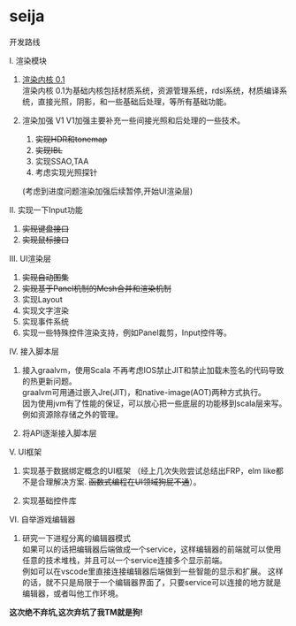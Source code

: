 # seija

开发路线  

Ⅰ. 渲染模块  
  1. <a href="./RENDER01.md"> 渲染内核 0.1</a>  
      渲染内核 0.1为基础内核包括材质系统，资源管理系统，rdsl系统，材质编译系统，直接光照，阴影，和一些基础后处理，等所有基础功能。

  2. 渲染加强 V1 
    V1加强主要补充一些间接光照和后处理的一些技术。
     1. <del> 实现HDR和tonemap </del> 
     2. <del> 实现IBL </del> 
     3. 实现SSAO,TAA
     4. 考虑实现光照探针

     (考虑到进度问题渲染加强后续暂停,开始UI渲染层)  

Ⅱ. 实现一下Input功能  
   1. <del> 实现键盘接口 </del>    
   2. <del> 实现鼠标接口  </del> 

Ⅲ. UI渲染层  
   1. <del> 实现自动图集</del>
   2. <del>实现基于Panel机制的Mesh合并和渲染机制</del>  
   3. 实现Layout
   4. 实现文字渲染  
   5. 实现事件系统  
   6. 实现一些特殊控件渲染支持，例如Panel裁剪，Input控件等。

Ⅳ. 接入脚本层
  1. 接入graalvm，使用Scala 
       不再考虑IOS禁止JIT和禁止加载未签名的代码导致的热更新问题。    
       graalvm可用通过嵌入Jre(JIT)，和native-image(AOT)两种方式执行。  
       因为使用jvm有了性能的保证，可以放心把一些底层的功能移到scala层来写。例如资源除存储之外的管理。

  3. 将API逐渐接入脚本层


Ⅴ. UI框架
  1. 实现基于数据绑定概念的UI框架 （经上几次失败尝试总结出FRP，elm like都不是合理解决方案. <del>函数式编程在UI领域狗屁不通</del>）。
  
  2. 实现基础控件库

Ⅵ. 自举游戏编辑器
  1. 研究一下进程分离的编辑器模式  
       如果可以的话把编辑器后端做成一个service，这样编辑器的前端就可以使用任意的技术堆栈，并且可以一个service连接多个显示前端。  
       例如可以在vscode里直接连接编辑器后端做到一些智能的显示和扩展。
       这样的话，就不只是局限于一个编辑器界面了，只要service可以连接的地方就是编辑器，或者叫他工作环境。 
   



<b>这次绝不弃坑,这次弃坑了我TM就是狗!</b>

